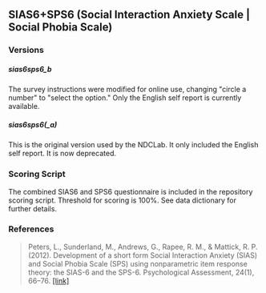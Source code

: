 ## SIAS6+SPS6 (Social Interaction Anxiety Scale | Social Phobia Scale)

### Versions
##### sias6sps6_b
The survey instructions were modified for online use, changing "circle a number" to "select the option." Only the English self report is currently available.

##### sias6sps6(_a)
This is the original version used by the NDCLab. It only included the English self report. It is now deprecated.


### Scoring Script
The combined SIAS6 and SPS6 questionnaire is included in the repository scoring script. Threshold for scoring is 100%. See data dictionary for further details.


### References
> Peters, L., Sunderland, M., Andrews, G., Rapee, R. M., & Mattick, R. P. (2012). Development of a short form Social Interaction Anxiety (SIAS) and Social Phobia Scale (SPS) using nonparametric item response theory: the SIAS-6 and the SPS-6. Psychological Assessment, 24(1), 66–76. [[link]](https://pubmed.ncbi.nlm.nih.gov/21744971/)
